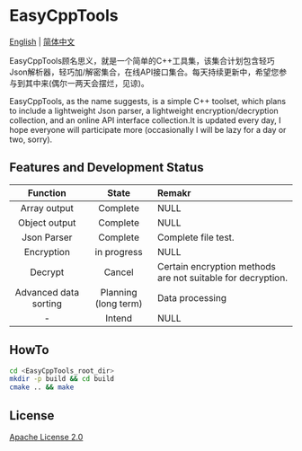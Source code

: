 # EasyCppTools

[English](README.md) | [简体中文](README_CN.md)

EasyCppTools顾名思义，就是一个简单的C++工具集，该集合计划包含轻巧Json解析器，轻巧加/解密集合，在线API接口集合。每天持续更新中，希望您参与到其中来(偶尔一两天会摆烂，见谅)。

EasyCppTools, as the name suggests, is a simple C++ toolset, which plans to include a lightweight Json parser, a lightweight encryption/decryption collection, and an online API interface collection.It is updated every day, I hope everyone will participate more (occasionally I will be lazy for a day or two, sorry).

## Features and Development Status

| Function | State | Remakr |
| :---: | :---: | :--- |
| Array output | Complete | NULL |
| Object output | Complete | NULL |
| Json Parser | Complete | Complete file test. |
| Encryption | in progress | NULL |
| Decrypt | Cancel | Certain encryption methods are not suitable for decryption. |
| Advanced data sorting | Planning (long term) | Data processing |
| - | Intend | NULL |

## HowTo

``` sh
cd <EasyCppTools_root_dir>
mkdir -p build && cd build
cmake .. && make
```

## License

[Apache License 2.0](LICENSE)